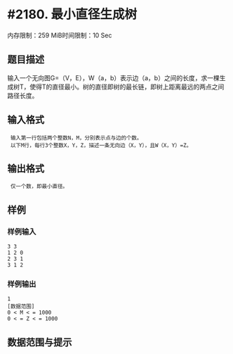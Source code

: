 # #2180. 最小直径生成树

内存限制：259 MiB时间限制：10 Sec

## 题目描述

   输入一个无向图G=（V，E），W（a，b）表示边（a，b）之间的长度，求一棵生成树T，使得T的直径最小。树的直径即树的最长链，即树上距离最远的两点之间路径长度。

## 输入格式

     输入第一行包括两个整数N，M，分别表示点与边的个数。
     以下M行，每行3个整数X，Y，Z，描述一条无向边（X，Y），且W（X，Y）=Z。

## 输出格式

     仅一个数，即最小直径。

## 样例

### 样例输入

    
    3 3
    1 2 0
    2 3 1
    3 1 2
    
    

### 样例输出

    
    1
    [数据范围]
    0 < M < = 1000
    0 < = Z < = 1000
    
    

## 数据范围与提示
